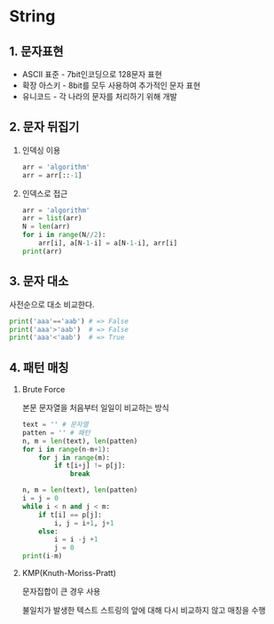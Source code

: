 # String

## 1. 문자표현

* ASCII 표준 - 7bit인코딩으로 128문자 표현
* 확장 아스키 - 8bit를 모두 사용하여 추가적인 문자 표현
* 유니코드 - 각 나라의 문자를 처리하기 위해 개발

## 2. 문자 뒤집기

1. 인덱싱 이용

   ```python
   arr = 'algorithm'
   arr = arr[::-1]
   ```

2. 인덱스로 접근

   ```python
   arr = 'algorithm'
   arr = list(arr)
   N = len(arr)
   for i in range(N//2):
       arr[i], a[N-1-i] = a[N-1-i], arr[i]
   print(arr)
   ```

## 3. 문자 대소

사전순으로 대소 비교한다.

```python
print('aaa'=='aab') # => False
print('aaa'>'aab')  # => False
print('aaa'<'aab')  # => True
```

## 4. 패턴 매칭

1. Brute Force

   본문 문자열을 처음부터 일일이 비교하는 방식

   ```python
   text = '' # 문자열
   patten = '' # 패턴
   n, m = len(text), len(patten)
   for i in range(n-m+1):
       for j in range(m):
           if t[i+j] != p[j]:
               break
   ```

   ```python
   n, m = len(text), len(patten)
   i = j = 0
   while i < n and j < m:
       if t[i] == p[j]:
           i, j = i+1, j+1
       else:
           i = i -j +1
           j = 0
   print(i-m)
   ```

   

2. KMP(Knuth-Moriss-Pratt)

   문자집합이 큰 경우 사용

   불일치가 발생한 텍스트 스트링의 앞에 대해 다시 비교하지 않고 매칭을 수행